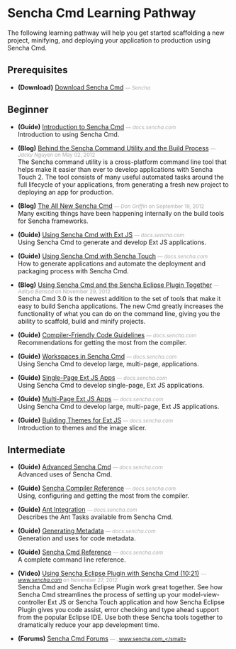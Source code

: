 # Sencha Cmd Learning Pathway
The following learning pathway will help you get started scaffolding a new project, minifying, and deploying your application to production using Sencha Cmd.


## Prerequisites

- **(Download)** [Download Sencha Cmd](http://www.sencha.com/products/sencha-cmd/download) <small style='color:#aaa;'>&mdash; _Sencha_</small>    
    

## Beginner

- **(Guide)** [Introduction to Sencha Cmd](http://docs.sencha.com/ext-js/4-1/#!/guide/command) <small style='color:#aaa;'>&mdash; _docs.sencha.com_</small>    
    Introduction to using Sencha Cmd.

- **(Blog)** [Behind the Sencha Command Utility and the Build Process](http://www.sencha.com/blog/behind-sencha-command-and-the-build-process/) <small style='color:#aaa;'>&mdash; _Jacky Nguyen_ on May 02, 2012</small>    
    The Sencha command utility is a cross-platform command line tool that helps make it easier than ever to develop applications with Sencha Touch 2. The tool consists of many useful automated tasks around the full lifecycle of your applications, from generating a fresh new project to deploying an app for production.

- **(Blog)** [The All New Sencha Cmd](http://www.sencha.com/blog/all-new-sencha-cmd/) <small style='color:#aaa;'>&mdash; _Don Griffin_ on September 19, 2012</small>    
    Many exciting things have been happening internally on the build tools for Sencha frameworks.

- **(Guide)** [Using Sencha Cmd with Ext JS](http://docs.sencha.com/ext-js/4-1/#!/guide/command_app) <small style='color:#aaa;'>&mdash; _docs.sencha.com_</small>    
    Using Sencha Cmd to generate and develop Ext JS applications.

- **(Guide)** [Using Sencha Cmd with Sencha Touch](http://docs.sencha.com/touch/2-1/#!/guide/command_app) <small style='color:#aaa;'>&mdash; _docs.sencha.com_</small>    
    How to generate applications and automate the deployment and packaging process with Sencha Cmd.

- **(Blog)** [Using Sencha Cmd and the Sencha Eclipse Plugin Together](http://www.sencha.com/blog/using-sencha-cmd-and-the-sencha-eclipse-plugin-together/) <small style='color:#aaa;'>&mdash; _Aditya Bansod_ on November 29, 2012</small>    
    Sencha Cmd 3.0 is the newest addition to the set of tools that make it easy to build Sencha applications. The new Cmd greatly increases the functionality of what you can do on the command line, giving you the ability to scaffold, build and minify projects.

- **(Guide)** [Compiler-Friendly Code Guidelines](http://docs.sencha.com/ext-js/4-1/#!/guide/command_code) <small style='color:#aaa;'>&mdash; _docs.sencha.com_</small>    
    Recommendations for getting the most from the compiler.

- **(Guide)** [Workspaces in Sencha Cmd](http://docs.sencha.com/ext-js/4-1/#!/guide/command_workspace) <small style='color:#aaa;'>&mdash; _docs.sencha.com_</small>    
    Using Sencha Cmd to develop large, multi-page, applications.

- **(Guide)** [Single-Page Ext JS Apps](http://docs.sencha.com/ext-js/4-1/#!/guide/command_app_single) <small style='color:#aaa;'>&mdash; _docs.sencha.com_</small>    
    Using Sencha Cmd to develop single-page, Ext JS applications.

- **(Guide)** [Multi-Page Ext JS Apps](http://docs.sencha.com/ext-js/4-1/#!/guide/command_app_multi) <small style='color:#aaa;'>&mdash; _docs.sencha.com_</small>    
    Using Sencha Cmd to develop large, multi-page, Ext JS applications.

- **(Guide)** [Building Themes for Ext JS](http://docs.sencha.com/ext-js/4-1/#!/guide/command_theme) <small style='color:#aaa;'>&mdash; _docs.sencha.com_</small>    
    Introduction to themes and the image slicer.


## Intermediate

- **(Guide)** [Advanced Sencha Cmd](http://docs.sencha.com/ext-js/4-1/#!/guide/command_advanced) <small style='color:#aaa;'>&mdash; _docs.sencha.com_</small>    
    Advanced uses of Sencha Cmd.

- **(Guide)** [Sencha Compiler Reference](http://docs.sencha.com/ext-js/4-1/#!/guide/command_compiler) <small style='color:#aaa;'>&mdash; _docs.sencha.com_</small>    
    Using, configuring and getting the most from the compiler.

- **(Guide)** [Ant Integration](http://docs.sencha.com/ext-js/4-1/#!/guide/command_ant) <small style='color:#aaa;'>&mdash; _docs.sencha.com_</small>    
    Describes the Ant Tasks available from Sencha Cmd.

- **(Guide)** [Generating Metadata](http://docs.sencha.com/ext-js/4-1/#!/guide/command_compiler_meta) <small style='color:#aaa;'>&mdash; _docs.sencha.com_</small>    
    Generation and uses for code metadata.

- **(Guide)** [Sencha Cmd Reference](http://docs.sencha.com/ext-js/4-1/#!/guide/command_reference) <small style='color:#aaa;'>&mdash; _docs.sencha.com_</small>    
    A complete command line reference.

- **(Video)** [Using Sencha Eclipse Plugin with Sencha Cmd (10:21)](http://www.sencha.com/blog/using-sencha-cmd-and-the-sencha-eclipse-plugin-together/) <small style='color:#aaa;'>&mdash; _www.sencha.com_ on November 27, 2012</small>    
    Sencha Cmd and Sencha Eclipse Plugin work great together. See how Sencha Cmd streamlines the process of setting up your model-view-controller Ext JS or Sencha Touch application and how Sencha Eclipse Plugin gives you code assist, error checking and type ahead support from the popular Eclipse IDE. Use both these Sencha tools together to dramatically reduce your app development time.

- **(Forums)** [Sencha Cmd Forums](http://www.sencha.com/forum/forumdisplay.php?8-Sencha-Cmd) <small style='color:#aaa;'>&mdash; _www.sencha.com_</small>    
    

